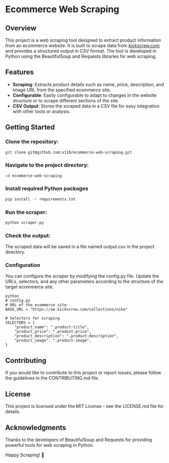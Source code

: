 # Ecommerce Web Scraping
## Overview

This project is a web scraping tool designed to extract product information from an ecommerce website. It is built to scrape data from [kickscrew.com](https://ae.kickscrew.com/collections/nike) and provides a structured output in CSV format. The tool is developed in Python using the BeautifulSoup and Requests libraries for web scraping.

## Features

- **Scraping**: Extracts product details such as name, price, description, and image URL from the specified ecommerce site.
- **Configurable**: Easily configurable to adapt to changes in the website structure or to scrape different sections of the site.
- **CSV Output**: Stores the scraped data in a CSV file for easy integration with other tools or analysis.

## Getting Started

### Clone the repository:
```bash
git clone git@github.com:x110/ecommerce-web-scraping.git
```

### Navigate to the project directory:
```bash
cd ecommerce-web-scraping
```
### Install required Python packages
```bash
pip install -r requirements.txt
```
### Run the scraper:
```bash
python scraper.py
```
### Check the output:
The scraped data will be saved in a file named output.csv in the project directory.
### Configuration
You can configure the scraper by modifying the config.py file. Update the URLs, selectors, and any other parameters according to the structure of the target ecommerce site.
```
python
# config.py
# URL of the ecommerce site
BASE_URL = "https://ae.kickscrew.com/collections/nike"

# Selectors for scraping
SELECTORS = {
    "product_name": ".product-title",
    "product_price": ".product-price",
    "product_description": ".product-description",
    "product_image": ".product-image",
}
```
## Contributing

If you would like to contribute to this project or report issues, please follow the guidelines in the CONTRIBUTING.md file.

## License
This project is licensed under the MIT License - see the LICENSE.md file for details.
## Acknowledgments
Thanks to the developers of BeautifulSoup and Requests for providing powerful tools for web scraping in Python.

Happy Scraping! 🚀